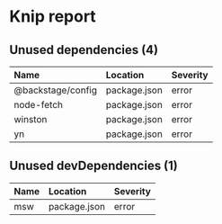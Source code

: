 # Knip report

## Unused dependencies (4)

| Name              | Location     | Severity |
| :---------------- | :----------- | :------- |
| @backstage/config | package.json | error    |
| node-fetch        | package.json | error    |
| winston           | package.json | error    |
| yn                | package.json | error    |

## Unused devDependencies (1)

| Name | Location     | Severity |
| :--- | :----------- | :------- |
| msw  | package.json | error    |
